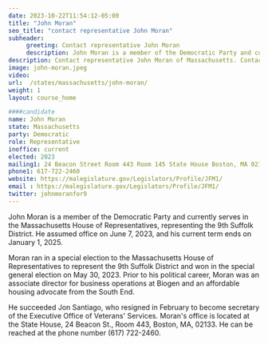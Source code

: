 ```yaml
---
date: 2023-10-22T11:54:12-05:00
title: "John Moran"
seo_title: "contact representative John Moran"
subheader:
     greeting: Contact representative John Moran
     description: John Moran is a member of the Democratic Party and currently serves in the Massachusetts House of Representatives, representing the 9th Suffolk District. He assumed office on June 7, 2023, and his current term ends on January 1, 2025.
description: Contact representative John Moran of Massachusetts. Contact information for John Moran includes email address, phone number, and mailing address.
image: john-moran.jpeg
video:
url:  /states/massachusetts/john-moran/
weight: 1
layout: course_home

####candidate
name: John Moran
state: Massachusetts
party: Democratic
role: Representative
inoffice: current
elected: 2023
mailing1: 24 Beacon Street Room 443 Room 145 State House Boston, MA 02133
phone1: 617-722-2460
website: https://malegislature.gov/Legislators/Profile/JFM1/
email : https://malegislature.gov/Legislators/Profile/JFM1/
twitter: johnmoranfor9
---
```


John Moran is a member of the Democratic Party and currently serves in the Massachusetts House of Representatives, representing the 9th Suffolk District. He assumed office on June 7, 2023, and his current term ends on January 1, 2025.

Moran ran in a special election to the Massachusetts House of Representatives to represent the 9th Suffolk District and won in the special general election on May 30, 2023. Prior to his political career, Moran was an associate director for business operations at Biogen and an affordable housing advocate from the South End.

He succeeded Jon Santiago, who resigned in February to become secretary of the Executive Office of Veterans' Services. Moran's office is located at the State House, 24 Beacon St., Room 443, Boston, MA, 02133. He can be reached at the phone number (617) 722-2460.
